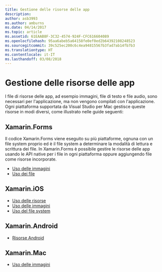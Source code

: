 ```yaml
---
title: Gestione delle risorse delle app
description: 
author: asb3993
ms.author: amburns
ms.date: 04/14/2017
ms.topic: article
ms.assetid: 61EAAB8F-3C32-4574-924F-CFC616604089
ms.openlocfilehash: 95aa6abeb5a64158fe0ef0ed2b64392108248523
ms.sourcegitcommit: 39c525ec200c6c4ea94815567b3fad7ab14fb7b3
ms.translationtype: HT
ms.contentlocale: it-IT
ms.lasthandoff: 03/08/2018
---
```

# <a name="managing-app-resources"></a>Gestione delle risorse delle app

I file di risorse delle app, ad esempio immagini, file di testo e file audio, sono necessari per l'applicazione, ma non vengono compilati con l'applicazione. Ogni piattaforma supportata da Visual Studio per Mac gestisce queste risorse in modi diversi, come illustrato nelle guide seguenti:

## <a name="xamarinforms"></a>Xamarin.Forms

Il codice Xamarin.Forms viene eseguito su più piattaforme, ognuna con un file system proprio ed è il file system a determinare la modalità di lettura e scrittura dei file. In Xamarin.Forms è possibile gestire le risorse delle app usando le API native per i file in ogni piattaforma oppure aggiungendo file come risorse incorporate.

* [Uso delle immagini](https://developer.xamarin.com/guides/xamarin-forms/user-interface/images/)
* [Uso dei file]( https://developer.xamarin.com/guides/xamarin-forms/application-fundamentals/files/)


## <a name="xamarinios"></a>Xamarin.iOS

* [Uso delle risorse](https://developer.xamarin.com/guides/ios/application_fundamentals/working_with_resources/)
* [Uso delle immagini](https://developer.xamarin.com/guides/ios/application_fundamentals/working_with_images/)
* [Uso del file system](https://developer.xamarin.com/guides/ios/application_fundamentals/working_with_the_file_system/)


## <a name="xamarinandroid"></a>Xamarin.Android

* [Risorse Android](https://developer.xamarin.com/guides/android/application_fundamentals/resources_in_android/)

## <a name="xamarinmac"></a>Xamarin.Mac

* [Uso delle immagini](https://developer.xamarin.com/guides/mac/application_fundamentals/working-with-images/)


